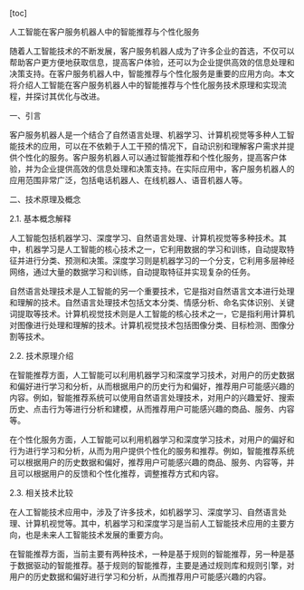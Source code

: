 
[toc]                    
                
                
人工智能在客户服务机器人中的智能推荐与个性化服务

随着人工智能技术的不断发展，客户服务机器人成为了许多企业的首选，不仅可以帮助客户更方便地获取信息，提高客户体验，还可以为企业提供高效的信息处理和决策支持。在客户服务机器人中，智能推荐与个性化服务是重要的应用方向。本文将介绍人工智能在客户服务机器人中的智能推荐与个性化服务技术原理和实现流程，并探讨其优化与改进。

一、引言

客户服务机器人是一个结合了自然语言处理、机器学习、计算机视觉等多种人工智能技术的应用，可以在不依赖于人工干预的情况下，自动识别和理解客户需求并提供个性化的服务。客户服务机器人可以通过智能推荐和个性化服务，提高客户体验，并为企业提供高效的信息处理和决策支持。在实际应用中，客户服务机器人的应用范围非常广泛，包括电话机器人、在线机器人、语音机器人等。

二、技术原理及概念

2.1. 基本概念解释

人工智能包括机器学习、深度学习、自然语言处理、计算机视觉等多种技术。其中，机器学习是人工智能的核心技术之一，它利用数据的学习和训练，自动提取特征并进行分类、预测和决策。深度学习则是机器学习的一个分支，它利用多层神经网络，通过大量的数据学习和训练，自动提取特征并实现复杂的任务。

自然语言处理技术是人工智能的另一个重要技术，它是指对自然语言文本进行处理和理解的技术。自然语言处理技术包括文本分类、情感分析、命名实体识别、关键词提取等技术。计算机视觉技术则是人工智能的核心技术之一，它是指利用计算机对图像进行处理和理解的技术。计算机视觉技术包括图像分类、目标检测、图像分割等技术。

2.2. 技术原理介绍

在智能推荐方面，人工智能可以利用机器学习和深度学习技术，对用户的历史数据和偏好进行学习和分析，从而根据用户的历史行为和偏好，推荐用户可能感兴趣的内容。例如，智能推荐系统可以使用自然语言处理技术，对用户的兴趣爱好、搜索历史、点击行为等进行分析和建模，从而推荐用户可能感兴趣的商品、服务、内容等。

在个性化服务方面，人工智能可以利用机器学习和深度学习技术，对用户的偏好和行为进行学习和分析，从而为用户提供个性化的服务和推荐。例如，智能推荐系统可以根据用户的历史数据和偏好，推荐用户可能感兴趣的商品、服务、内容等，并且可以根据用户的反馈和个性化推荐，调整推荐方式和内容。

2.3. 相关技术比较

在人工智能技术应用中，涉及了许多技术，如机器学习、深度学习、自然语言处理、计算机视觉等。其中，机器学习和深度学习是当前人工智能技术应用的主要方向，也是未来人工智能技术发展的重要方向。

在智能推荐方面，当前主要有两种技术，一种是基于规则的智能推荐，另一种是基于数据驱动的智能推荐。基于规则的智能推荐，主要是通过规则库和规则引擎，对用户的历史数据和偏好进行学习和分析，从而推荐用户可能感兴趣的内容。

